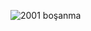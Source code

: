 ![2001 boşanma](https://github.com/Mertisler/evlenmebosanma/assets/112168951/c8462b6a-3855-41e6-84bb-d07d9bf53262)
